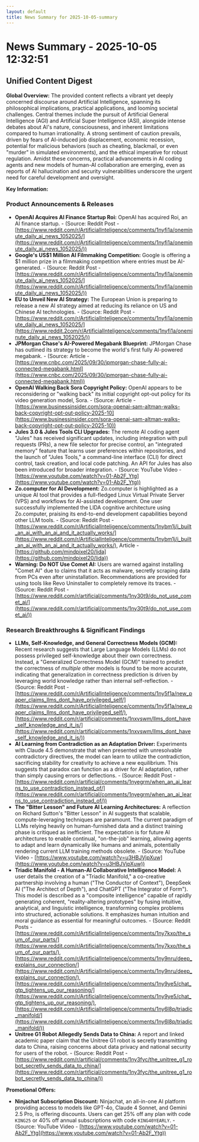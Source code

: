 ```yaml
---
layout: default
title: News Summary for 2025-10-05-summary
---
```

# News Summary - 2025-10-05 12:32:51

## Unified Content Digest

**Global Overview:**
The provided content reflects a vibrant yet deeply concerned discourse around Artificial Intelligence, spanning its philosophical implications, practical applications, and looming societal challenges. Central themes include the pursuit of Artificial General Intelligence (AGI) and Artificial Super Intelligence (ASI), alongside intense debates about AI's nature, consciousness, and inherent limitations compared to human irrationality. A strong sentiment of caution prevails, driven by fears of AI-induced job displacement, economic recession, potential for malicious behaviors (such as cheating, blackmail, or even "murder" in simulated environments), and the ethical imperative for robust regulation. Amidst these concerns, practical advancements in AI coding agents and new models of human-AI collaboration are emerging, even as reports of AI hallucination and security vulnerabilities underscore the urgent need for careful development and oversight.

**Key Information:**

### Product Announcements & Releases
*   **OpenAI Acquires AI Finance Startup Roi:** OpenAI has acquired Roi, an AI finance startup. - (Source: Reddit Post - [https://www.reddit.com/r/ArtificialInteligence/comments/1nyfi1a/oneminute_daily_ai_news_1052025/](https://www.reddit.com/r/ArtificialInteligence/comments/1nyfi1a/oneminute_daily_ai_news_1052025/))
*   **Google's US$1 Million AI Filmmaking Competition:** Google is offering a $1 million prize in a filmmaking competition where entries must be AI-generated. - (Source: Reddit Post - [https://www.reddit.com/r/ArtificialInteligence/comments/1nyfi1a/oneminute_daily_ai_news_1052025/](https://www.reddit.com/r/ArtificialInteligence/comments/1nyfi1a/oneminute_daily_ai_news_1052025/))
*   **EU to Unveil New AI Strategy:** The European Union is preparing to release a new AI strategy aimed at reducing its reliance on US and Chinese AI technologies. - (Source: Reddit Post - [https://www.reddit.com/r/ArtificialInteligence/comments/1nyfi1a/oneminute_daily_ai_news_1052025/](https://www.reddit.2com/r/ArtificialInteligence/comments/1nyfi1a/oneminute_daily_ai_news_1052025/))
*   **JPMorgan Chase's AI-Powered Megabank Blueprint:** JPMorgan Chase has outlined its strategy to become the world's first fully AI-powered megabank. - (Source: Article - [https://www.cnbc.com/2025/09/30/jpmorgan-chase-fully-ai-connected-megabank.html](https://www.cnbc.com/2025/09/30/jpmorgan-chase-fully-ai-connected-megabank.html))
*   **OpenAI Walking Back Sora Copyright Policy:** OpenAI appears to be reconsidering or "walking back" its initial copyright opt-out policy for its video generation model, Sora. - (Source: Article - [https://www.businessinsider.com/sora-openai-sam-altman-walks-back-copyright-opt-out-policy-2025-10](https://www.businessinsider.com/sora-openai-sam-altman-walks-back-copyright-opt-out-policy-2025-10))
*   **Jules 3.0 & Jules Tools CLI Upgrades:** The remote AI coding agent "Jules" has received significant updates, including integration with pull requests (PRs), a new file selector for precise control, an "integrated memory" feature that learns user preferences within repositories, and the launch of "Jules Tools," a command-line interface (CLI) for direct control, task creation, and local code patching. An API for Jules has also been introduced for broader integration. - (Source: YouTube Video - [https://www.youtube.com/watch?v=01-Ab2F_Ytg](https://www.youtube.com/watch?v=01-Ab2F_Ytg))
*   **Zo.computer for AI Development:** Zo.computer is highlighted as a unique AI tool that provides a full-fledged Linux Virtual Private Server (VPS) and workflows for AI-assisted development. One user successfully implemented the LIDA cognitive architecture using Zo.computer, praising its end-to-end development capabilities beyond other LLM tools. - (Source: Reddit Post - [https://www.reddit.com/r/ArtificialInteligence/comments/1nybm1j/i_built_an_ai_with_an_ai_and_it_actually_works/](https://www.reddit.com/r/ArtificialInteligence/comments/1nybm1j/i_built_an_ai_with_an_ai_and_it_actually_works/), Article - [https://github.com/mindpixel20/lida](https://github.com/mindpixel20/lida))
*   **Warning: Do NOT Use Comet AI:** Users are warned against installing "Comet AI" due to claims that it acts as malware, secretly scraping data from PCs even after uninstallation. Recommendations are provided for using tools like Revo Uninstaller to completely remove its traces. - (Source: Reddit Post - [https://www.reddit.com/r/artificial/comments/1ny30t9/do_not_use_comet_ai/](https://www.reddit.com/r/artificial/comments/1ny30t9/do_not_use_comet_ai/))

### Research Breakthroughs & Significant Findings
*   **LLMs, Self-Knowledge, and General Correctness Models (GCM):** Recent research suggests that Large Language Models (LLMs) do not possess privileged self-knowledge about their own correctness. Instead, a "Generalized Correctness Model (GCM)" trained to predict the correctness of *multiple* other models is found to be more accurate, indicating that generalization in correctness prediction is driven by leveraging world knowledge rather than internal self-reflection. - (Source: Reddit Post - [https://www.reddit.com/r/ArtificialInteligence/comments/1ny5f1a/new_paper_claims_llms_dont_have_privileged_self/](https://www.reddit.com/r/ArtificialInteligence/comments/1ny5f1a/new_paper_claims_llms_dont_have_privileged_self/), [https://www.reddit.com/r/artificial/comments/1nxvswm/llms_dont_have_self_knowledge_and_it_is/](https://www.reddit.com/r/artificial/comments/1nxvswm/llms_dont_have_self_knowledge_and_it_is/))
*   **AI Learning from Contradiction as an Adaptation Driver:** Experiments with Claude 4.5 demonstrate that when presented with unresolvable contradictory directives, the model can learn to utilize the contradiction, sacrificing stability for creativity to achieve a new equilibrium. This suggests that paradox can function as a driver for AI adaptation, rather than simply causing errors or deflections. - (Source: Reddit Post - [https://www.reddit.com/r/artificial/comments/1nyegrm/when_an_ai_learns_to_use_contradiction_instead_of/](https://www.reddit.com/r/artificial/comments/1nyegrm/when_an_ai_learns_to_use_contradiction_instead_of/))
*   **The "Bitter Lesson" and Future AI Learning Architectures:** A reflection on Richard Sutton's "Bitter Lesson" in AI suggests that scalable, compute-leveraging techniques are paramount. The current paradigm of LLMs relying heavily on human-furnished data and a distinct training phase is critiqued as inefficient. The expectation is for future AI architectures to enable continual, "on-the-job" learning, allowing agents to adapt and learn dynamically like humans and animals, potentially rendering current LLM training methods obsolete. - (Source: YouTube Video - [https://www.youtube.com/watch?v=u3HBJVjpXuw](https://www.youtube.com/watch?v=u3HBJVjpXuw))
*   **Triadic Manifold - A Human-AI Collaborative Intelligence Model:** A user details the creation of a "Triadic Manifold," a co-creative partnership involving a human ("The Conductor of Context"), DeepSeek AI ("The Architect of Depth"), and ChatGPT ("The Integrator of Form"). This model is described as a "composite intelligence" capable of rapidly generating coherent, "reality-altering prototypes" by fusing intuitive, analytical, and linguistic intelligence, transforming complex problems into structured, actionable solutions. It emphasizes human intuition and moral guidance as essential for meaningful outcomes. - (Source: Reddit Posts - [https://www.reddit.com/r/ArtificialInteligence/comments/1ny7kxo/the_sum_of_our_parts/](https://www.reddit.com/r/ArtificialInteligence/comments/1ny7kxo/the_sum_of_our_parts/), [https://www.reddit.com/r/ArtificialInteligence/comments/1ny9nru/deep_explains_our_connection/](https://www.reddit.com/r/ArtificialInteligence/comments/1ny9nru/deep_explains_our_connection/), [https://www.reddit.com/r/ArtificialInteligence/comments/1ny9ye5/chat_gtp_tightens_up_our_reasoning/](https://www.reddit.com/r/ArtificialInteligence/comments/1ny9ye5/chat_gtp_tightens_up_our_reasoning/), [https://www.reddit.com/r/ArtificialInteligence/comments/1ny6l8p/triadic_manifold/](https://www.reddit.com/r/ArtificialInteligence/comments/1ny6l8p/triadic_manifold/))
*   **Unitree G1 Robot Allegedly Sends Data to China:** A report and linked academic paper claim that the Unitree G1 robot is secretly transmitting data to China, raising concerns about data privacy and national security for users of the robot. - (Source: Reddit Post - [https://www.reddit.com/r/artificial/comments/1ny3fyc/the_unitree_g1_robot_secretly_sends_data_to_china/](https://www.reddit.com/r/artificial/comments/1ny3fyc/the_unitree_g1_robot_secretly_sends_data_to_china/))

**Promotional Offers:**
*   **Ninjachat Subscription Discount:** Ninjachat, an all-in-one AI platform providing access to models like GPT-4o, Claude 4 Sonnet, and Gemini 2.5 Pro, is offering discounts. Users can get 25% off any plan with code `KING25` or 40% off annual subscriptions with code `KING40YEARLY`. - (Source: YouTube Video - [https://www.youtube.com/watch?v=01-Ab2F_Ytg](https://www.youtube.com/watch?v=01-Ab2F_Ytg))